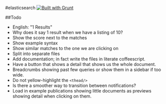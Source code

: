 #elasticsearch [![Built with Grunt](https://cdn.gruntjs.com/builtwith.png)](http://gruntjs.com/)

##Todo

* English: "1 Results"
* Why does it say 1 result when we have a listing of 10?
* Show the score next to the matches
* Show example syntax
* Show similar matches to the one we are clicking on
* Split into separate files
* Add documentation; in fact write the files in literate coffeescript.
* Have a button that shows a detail that shows us the whole document.
* Breadcrumbs showing past few queries or show them in a sidebar if too wide.
* Do not yellow-highlight the `<thead/>`
* Is there a smoother way to transition between notifications?
* Load in example publications showing little documents as previews showing detail when clicking on them.